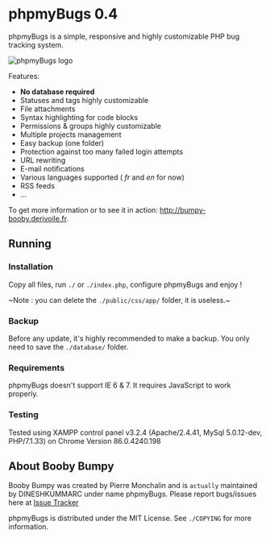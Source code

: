 # phpmyBugs 0.4

phpmyBugs is a simple, responsive and highly customizable PHP bug tracking
system.

![phpmyBugs logo](http://uploads.derivoile.fr/bumpy-booby.png)

Features:

- **No database required**
- Statuses and tags highly customizable
- File attachments
- Syntax highlighting for code blocks
- Permissions & groups highly customizable
- Multiple projects management
- Easy backup (one folder)
- Protection against too many failed login attempts
- URL rewriting
- E-mail notifications
- Various languages supported ( _fr_ and _en_ for now)
- RSS feeds
- …

To get more information or to see it in action:
<http://bumpy-booby.derivoile.fr>.

## Running

### Installation

Copy all files, run `./` or `./index.php`, configure phpmyBugs and enjoy !

~Note : you can delete the `./public/css/app/` folder, it is useless.~

### Backup

Before any update, it's highly recommended to make a backup. You only need to
save the `./database/` folder.

### Requirements

phpmyBugs doesn't support IE 6 & 7. It requires JavaScript to work
properly.

### Testing
Tested using XAMPP control panel v3.2.4 (Apache/2.4.41, MySql 5.0.12-dev, PHP/7.1.33) on Chrome Version 86.0.4240.198


## About Booby Bumpy

Booby Bumpy was created by Pierre Monchalin and is ```actually``` maintained by DINESHKUMMARC under name phpmyBugs. Please
report bugs/issues here at [Issue Tracker](https://github.com/dineshkummarc/Bumpy-Booby/issues)

phpmyBugs is distributed under the MIT License. See `./COPYING` for more
information.
